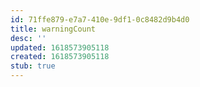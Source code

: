 ```yaml
---
id: 71ffe879-e7a7-410e-9df1-0c8482d9b4d0
title: warningCount
desc: ''
updated: 1618573905118
created: 1618573905118
stub: true
---
```



